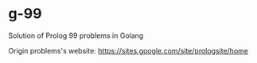 # g-99
Solution of Prolog 99 problems in Golang

Origin problems's website:
https://sites.google.com/site/prologsite/home


